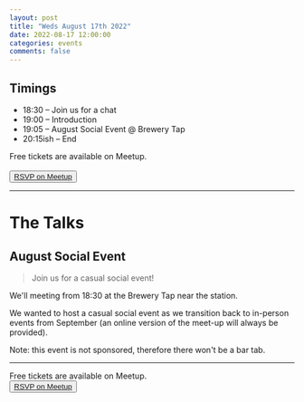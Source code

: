 ```yaml
---
layout: post
title: "Weds August 17th 2022"
date: 2022-08-17 12:00:00
categories: events
comments: false
---
```


## Timings

* 18:30 – Join us for a chat
* 19:00 – Introduction
* 19:05 – August Social Event @ Brewery Tap
* 20:15ish – End

Free tickets are available on Meetup.  
<br><button>[RSVP on Meetup](https://www.meetup.com/leedsphp/events/287452075/)</button>

<hr/>

# The Talks

## August Social Event

> Join us for a casual social event!

We'll meeting from 18:30 at the Brewery Tap near the station.

We wanted to host a casual social event as we transition back to in-person events from September (an online version of the meet-up will always be provided).

Note: this event is not sponsored, therefore there won't be a bar tab.
<hr/>

Free tickets are available on Meetup.
<br><button>[RSVP on Meetup](https://www.meetup.com/leedsphp/events/287452075/)</button>

